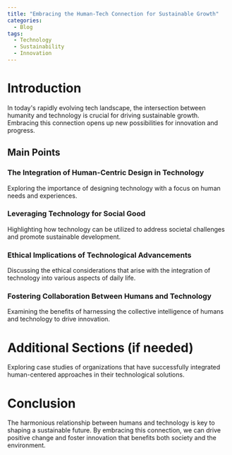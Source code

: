 ```yaml
---
title: "Embracing the Human-Tech Connection for Sustainable Growth"
categories:
  - Blog
tags:
  - Technology
  - Sustainability
  - Innovation
---
```


# Introduction
In today's rapidly evolving tech landscape, the intersection between humanity and technology is crucial for driving sustainable growth. Embracing this connection opens up new possibilities for innovation and progress.

## Main Points
### The Integration of Human-Centric Design in Technology
Exploring the importance of designing technology with a focus on human needs and experiences.
  
### Leveraging Technology for Social Good
Highlighting how technology can be utilized to address societal challenges and promote sustainable development.
  
### Ethical Implications of Technological Advancements
Discussing the ethical considerations that arise with the integration of technology into various aspects of daily life.

### Fostering Collaboration Between Humans and Technology
Examining the benefits of harnessing the collective intelligence of humans and technology to drive innovation.

# Additional Sections (if needed)
Exploring case studies of organizations that have successfully integrated human-centered approaches in their technological solutions.

# Conclusion
The harmonious relationship between humans and technology is key to shaping a sustainable future. By embracing this connection, we can drive positive change and foster innovation that benefits both society and the environment.